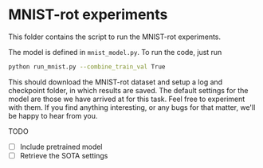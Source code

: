 # MNIST-rot experiments
This folder contains the script to run the MNIST-rot experiments.

The model is defined in `mnist_model.py`. To run the code, just run  
```bash
python run_mnist.py --combine_train_val True
```

This should download the MNIST-rot dataset and setup a log and checkpoint
folder, in which results are saved. The default settings for the model are
those we have arrived at for this task. Feel free to experiment with them. If
you find anything interesting, or any bugs for that matter, we'll be happy to
hear from you.

TODO
- [ ] Include pretrained model
- [ ] Retrieve the SOTA settings
